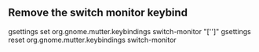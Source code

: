 ## Remove the switch monitor keybind

gsettings set org.gnome.mutter.keybindings switch-monitor "['']"
gsettings reset org.gnome.mutter.keybindings switch-monitor
